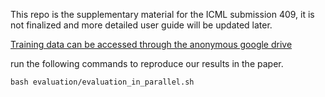 This repo is the supplementary material for the ICML submission 409, it is not finalized and more detailed user guide will be updated later.

[Training data can be accessed through the anonymous google drive](https://drive.google.com/drive/folders/1ZPk9oSlZROkAV29DmgHcrhCshXB5RqXo?usp=drive_link)

run the following commands to reproduce our results in the paper.
```
bash evaluation/evaluation_in_parallel.sh
```
